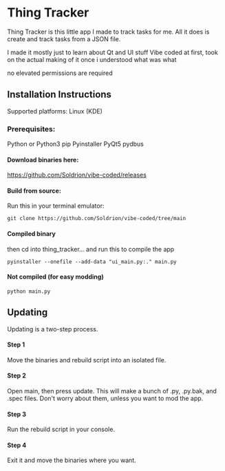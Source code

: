 # Thing Tracker

Thing Tracker is this little app I made to track tasks for me.
All it does is create and track tasks from a JSON file.

I made it mostly just to learn about Qt and UI stuff
Vibe coded at first, took on the actual making of it once i understood what was what

no elevated permissions are required

## Installation Instructions

Supported platforms: Linux (KDE)

### Prerequisites:

Python or Python3
pip
Pyinstaller
PyQt5
pydbus

#### Download binaries here:
https://github.com/Soldrion/vibe-coded/releases


#### Build from source:

Run this in your terminal emulator:
```
git clone https://github.com/Soldrion/vibe-coded/tree/main
```

#### Compiled binary
then cd into thing_tracker...
and run this to compile the app
```
pyinstaller --onefile --add-data "ui_main.py:." main.py
```
#### Not compiled (for easy modding)
```
python main.py
```

## Updating
Updating is a two-step process.

#### Step 1
Move the binaries and rebuild script into an isolated file.
#### Step 2
Open main, then press update. This will make a bunch of .py, .py.bak, and .spec files. Don't worry about them, unless you want to mod the app.
#### Step 3
Run the rebuild script in your console.
#### Step 4 
Exit it and move the binaries where you want.
